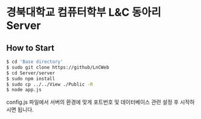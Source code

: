# 경북대학교 컴퓨터학부 L&C 동아리 Server

## How to Start

```bash
$ cd 'Base directory'
$ sudo git clone https://github/LnCWeb
$ cd Server/server
$ sudo npm install
$ sudo cp ../../View ./Public -R
$ node app.js
```

config.js 파일에서 서버의 환경에 맞게 포트번호 및 데이터베이스 관련 설정 후 시작하시면 됩니다.
